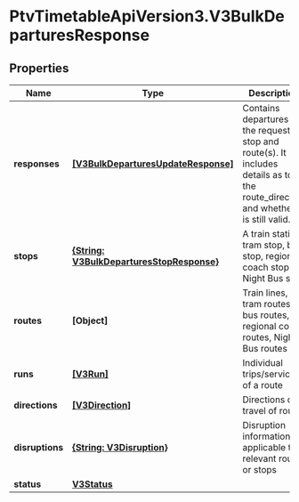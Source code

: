 # PtvTimetableApiVersion3.V3BulkDeparturesResponse

## Properties
Name | Type | Description | Notes
------------ | ------------- | ------------- | -------------
**responses** | [**[V3BulkDeparturesUpdateResponse]**](V3BulkDeparturesUpdateResponse.md) | Contains departures for the requested stop and route(s). It includes details as to the route_direction and whether it is still valid. | [optional] 
**stops** | [**{String: V3BulkDeparturesStopResponse}**](V3BulkDeparturesStopResponse.md) | A train station, tram stop, bus stop, regional coach stop or Night Bus stop | [optional] 
**routes** | **[Object]** | Train lines, tram routes, bus routes, regional coach routes, Night Bus routes | [optional] 
**runs** | [**[V3Run]**](V3Run.md) | Individual trips/services of a route | [optional] 
**directions** | [**[V3Direction]**](V3Direction.md) | Directions of travel of route | [optional] 
**disruptions** | [**{String: V3Disruption}**](V3Disruption.md) | Disruption information applicable to relevant routes or stops | [optional] 
**status** | [**V3Status**](V3Status.md) |  | [optional] 
